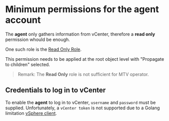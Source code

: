 # Minimum permissions for the agent account

The **agent** only gathers information from vCenter, therefore a **read only** permission whould be enough. 

One such role is the [Read Only Role](https://docs.vmware.com/en/VMware-vSphere/7.0/com.vmware.vsphere.security.doc/GUID-93B962A7-93FA-4E96-B68F-AE66D3D6C663.html).

This permission needs to be applied at the root object level with "Propagate to children" selected.

> Remark: The **Read Only** role is not sufficient for MTV operator.

## Credentials to log in to vCenter

To enable the **agent** to log in to vCenter, `username` and `password` must be supplied. 
Unfortunately, a `vCenter token` is not supported due to a Golang limitation [vSphere client](https://pkg.go.dev/github.com/vmware/govmomi#Client.Login).
